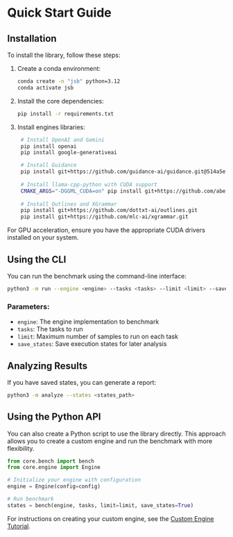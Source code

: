 # Quick Start Guide

## Installation

To install the library, follow these steps:

1. Create a conda environment:
    ```bash
    conda create -n "jsb" python=3.12
    conda activate jsb
    ```

2. Install the core dependencies:
    ```bash
    pip install -r requirements.txt
    ```

3. Install engines libraries:
   ```bash
    # Install OpenAI and Gemini
    pip install openai
    pip install google-generativeai

    # Install Guidance
    pip install git+https://github.com/guidance-ai/guidance.git@514a5eb16b9d29ad824d9357732ba66e5e767642
    
    # Install llama-cpp-python with CUDA support
    CMAKE_ARGS="-DGGML_CUDA=on" pip install git+https://github.com/abetlen/llama-cpp-python.git
    
    # Install Outlines and XGrammar
    pip install git+https://github.com/dottxt-ai/outlines.git
    pip install git+https://github.com/mlc-ai/xgrammar.git
   ```

For GPU acceleration, ensure you have the appropriate CUDA drivers installed on your system.

## Using the CLI

You can run the benchmark using the command-line interface:

```bash
python3 -m run --engine <engine> --tasks <tasks> --limit <limit> --save_states
```

### Parameters:
- `engine`: The engine implementation to benchmark
- `tasks`: The tasks to run
- `limit`: Maximum number of samples to run on each task
- `save_states`: Save execution states for later analysis

## Analyzing Results

If you have saved states, you can generate a report:

```bash
python3 -m analyze --states <states_path>
```

## Using the Python API

You can also create a Python script to use the library directly. This approach allows you to create a custom engine and run the benchmark with more flexibility.

```python
from core.bench import bench
from core.engine import Engine

# Initialize your engine with configuration
engine = Engine(config=config)

# Run benchmark
states = bench(engine, tasks, limit=limit, save_states=True)
```

For instructions on creating your custom engine, see the [Custom Engine Tutorial](/docs/custom_engine.md).
